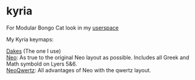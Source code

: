 # kyria

For Modular Bongo Cat look in my [userspace](userspace/dakes/)  

My Kyria keymaps:  

[Dakes](kyria/keymaps/dakes)  (The one I use)  
[Neo](kyria/keymaps/dakes_neo): As true to the original Neo layout as possible. Includes all Greek and Math symbold on Lyers 5&6.  
[NeoQwertz](kyria/keymaps/dakes_neoqwertz): All advantages of Neo with the qwertz layout.  
